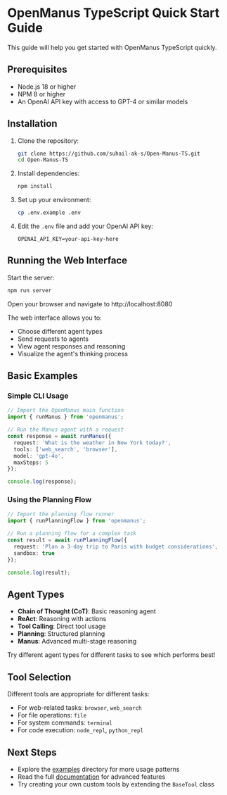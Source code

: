 # OpenManus TypeScript Quick Start Guide

This guide will help you get started with OpenManus TypeScript quickly.

## Prerequisites

- Node.js 18 or higher
- NPM 8 or higher
- An OpenAI API key with access to GPT-4 or similar models

## Installation

1. Clone the repository:
   ```bash
   git clone https://github.com/suhail-ak-s/Open-Manus-TS.git
   cd Open-Manus-TS
   ```

2. Install dependencies:
   ```bash
   npm install
   ```

3. Set up your environment:
   ```bash
   cp .env.example .env
   ```

4. Edit the `.env` file and add your OpenAI API key:
   ```
   OPENAI_API_KEY=your-api-key-here
   ```

## Running the Web Interface

Start the server:

```bash
npm run server
```

Open your browser and navigate to http://localhost:8080

The web interface allows you to:
- Choose different agent types
- Send requests to agents
- View agent responses and reasoning
- Visualize the agent's thinking process

## Basic Examples

### Simple CLI Usage

```typescript
// Import the OpenManus main function
import { runManus } from 'openmanus';

// Run the Manus agent with a request
const response = await runManus({
  request: 'What is the weather in New York today?',
  tools: ['web_search', 'browser'],
  model: 'gpt-4o',
  maxSteps: 5
});

console.log(response);
```

### Using the Planning Flow

```typescript
// Import the planning flow runner
import { runPlanningFlow } from 'openmanus';

// Run a planning flow for a complex task
const result = await runPlanningFlow({
  request: 'Plan a 3-day trip to Paris with budget considerations',
  sandbox: true
});

console.log(result);
```

## Agent Types

- **Chain of Thought (CoT)**: Basic reasoning agent
- **ReAct**: Reasoning with actions
- **Tool Calling**: Direct tool usage
- **Planning**: Structured planning
- **Manus**: Advanced multi-stage reasoning

Try different agent types for different tasks to see which performs best!

## Tool Selection

Different tools are appropriate for different tasks:

- For web-related tasks: `browser`, `web_search`
- For file operations: `file`
- For system commands: `terminal`
- For code execution: `node_repl`, `python_repl`

## Next Steps

- Explore the [examples](./examples) directory for more usage patterns
- Read the full [documentation](./documentation) for advanced features
- Try creating your own custom tools by extending the `BaseTool` class 